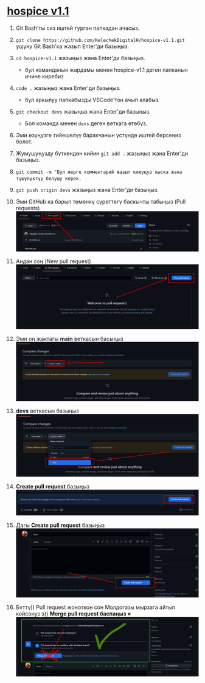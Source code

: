 # [hospice v1.1](https://kelechekdigitalh.github.io/hospice-v1.1/main-page "Hospice v1.1")

1. Git Bash'ты сиз иштей турган папкадан ачасыз.
2. `git clone https://github.com/KelechekDigitalH/hospice-v1.1.git` ушуну Git Bash'ка жазып Enter'ди базыңыз.
3. `cd hospice-v1.1` жазыңыз жана Enter'ди базыңыз.
   - бул команданын жардамы менен hospice-v1.1 деген папканын ичине киребиз
4. `code .` жазыңыз жана Enter'ди базыңыз.
   - бул аркылуу папкабызды VSCode'тон ачып алабыз.
5. `git checkout devs` жазыңыз жана Enter'ди базыңыз.
   - Бол команда менен `devs` деген веткага өтөбүз.
7. Эми өзүңүзгө тийешелүү баракчанын үстүндө иштей берсеңиз болот.
8. Жумушуңузду бүткөндөн кийин `git add .` жазыңыз жана Enter'ди базыңыз.
9. `git commit -m "Бул жерге комментарий жазып коюуңуз кыска жана түшүнүктүү болушу керек.`
10. `git push origin devs` жазыңыз жана Enter'ди базыңыз.
11. Эми GitHub ка барып төмөнкү сүрөттөгү баскычты табыңыз (Pull requests) 
![alt](assets/1.jpg)

12. Андан соң (New pull request)
![alt](assets/2.jpg)

13. Эми оң жактагы **main** веткасын басыңыз
![alt](assets/3.jpg)

14. **devs** веткасын базыңыз
![alt](assets/4.jpg)

15. **Create pull request** базыңыз
![alt](assets/5.jpg)

16. Дагы **Create pull request** базыңыз
![alt](assets/7.jpg)

17. Бүттү)) Pull request жоноткон сон Молдогазы мырзага айтып койсонуз э))
**Merge pull request баспаңыз ×**
![alt](assets/6.jpg)
